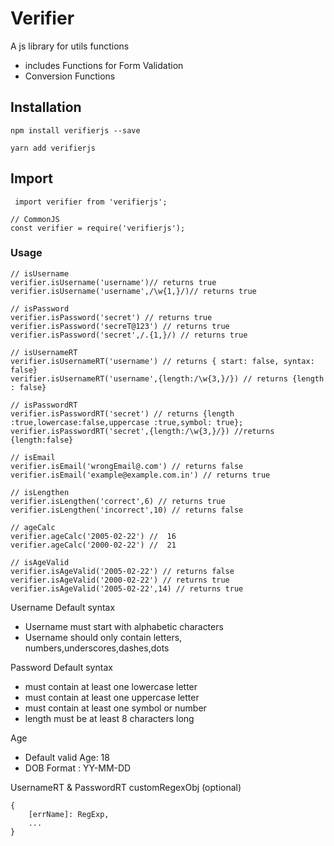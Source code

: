 # Verifier

A js library for utils functions

- includes Functions for Form Validation
- Conversion Functions

## Installation

`npm install verifierjs --save`

`yarn add verifierjs`

## Import

```
 import verifier from 'verifierjs';
```

```
// CommonJS
const verifier = require('verifierjs');
```

### Usage

```
// isUsername
verifier.isUsername('username')// returns true
verifier.isUsername('username',/\w{1,}/)// returns true

// isPassword
verifier.isPassword('secret') // returns true
verifier.isPassword('secreT@123') // returns true
verifier.isPassword('secret',/.{1,}/) // returns true

// isUsernameRT
verifier.isUsernameRT('username') // returns { start: false, syntax: false}
verifier.isUsernameRT('username',{length:/\w{3,}/}) // returns {length : false}

// isPasswordRT
verifier.isPasswordRT('secret') // returns {length :true,lowercase:false,uppercase :true,symbol: true};
verifier.isPasswordRT('secret',{length:/\w{3,}/}) //returns {length:false}

// isEmail
verifier.isEmail('wrongEmail@.com') // returns false
verifier.isEmail('example@example.com.in') // returns true

// isLengthen
verifier.isLengthen('correct',6) // returns true
verifier.isLengthen('incorrect',10) // returns false

// ageCalc
verifier.ageCalc('2005-02-22') //  16
verifier.ageCalc('2000-02-22') //  21

// isAgeValid
verifier.isAgeValid('2005-02-22') // returns false
verifier.isAgeValid('2000-02-22') // returns true
verifier.isAgeValid('2005-02-22',14) // returns true
```

Username Default syntax

- Username must start with alphabetic characters
- Username should only contain letters, numbers,underscores,dashes,dots

Password Default syntax

- must contain at least one lowercase letter
- must contain at least one uppercase letter
- must contain at least one symbol or number
- length must be at least 8 characters long

Age

- Default valid Age: 18
- DOB Format : YY-MM-DD

UsernameRT & PasswordRT customRegexObj (optional)

```
{
    [errName]: RegExp,
    ...
}
```
